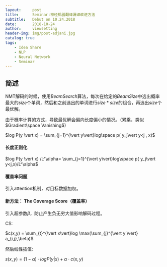 ```yaml
---
layout:     post
title:      Seminar:神经机器翻译漏译改进方法
subtitle:   Debut on 10.24.2018
date:       2018-10-24
author:     viewsetting
header-img: img/post-adjani.jpg
catalog: true
tags:
    - Idea Share
    - NLP
    - Neural Network
    - Seminar
---
```


## 简述

NMT解码的时候，使用$BeamSearch$算法，每次在给定的$BeamSize$中选出概率最大的$size$个单词，然后和之前选出的单词进行$size*size$的组合，再选出$size$个最优解。

由于概率计算的方式，导致最优解会偏向长度偏小的情况。（累乘，类似$Gradient\space Vanishing$)

$log P(y \vert x) = \sum_{j=1}^{\vert y\vert}log\space p( y_j\vert y<j , x)$ 

#### 长度正则化

$log P(y \vert x) /L^\alpha= \sum_{j=1}^{\vert y\vert}log\space p( y_j\vert y<j,x)/L^\alpha$

#### 覆盖率问题

引入attention机制，对目标数据加权。

#### 新方法： The Coverage Score（覆盖率）

引入超参数$\beta$，防止产生负无穷大值影响解码过程。

CS:

$c(x,y) = \sum_{t}^{\vert x\vert}log \max(\sum_{j}^{\vert y \vert} a_{i,j},\beta)$

然后线性插值:

$s(x,y)=(1-\alpha)\cdot  logP(y\vert x) + \alpha \cdot c(x,y)$







